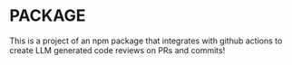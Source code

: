 # PACKAGE

This is a project of an npm package that integrates with github actions to create LLM generated code reviews on PRs and commits!